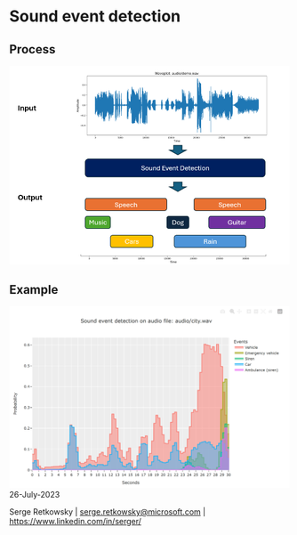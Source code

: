 # Sound event detection

## Process
<img src="SED.png">

## Example
<img src="example.png">
26-July-2023

Serge Retkowsky | serge.retkowsky@microsoft.com | https://www.linkedin.com/in/serger/
